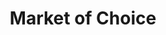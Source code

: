 ---
title: "Market of Choice"
url: /portland/market-of-choice-northwest-lost-springs-terrace/
shop: Supermarkt
---